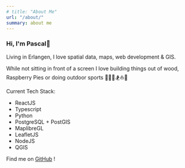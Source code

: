 ```yaml
---
# title: "About Me"
url: "/about/"
summary: about me
---
```


### Hi, I'm Pascal👋

Living in Erlangen, I love spatial data, maps, web development & GIS.

While not sitting in front of a screen I love building things out of wood, Raspberry Pies or doing outdoor sports 🚴🚵🏐🏂⛵️🧗

Current Tech Stack:

- ReactJS
- Typescript
- Python
- PostgreSQL + PostGIS
- MaplibreGL
- LeafletJS
- NodeJS
- QGIS

Find me on [GitHub](https://github.com/pascatl) !
